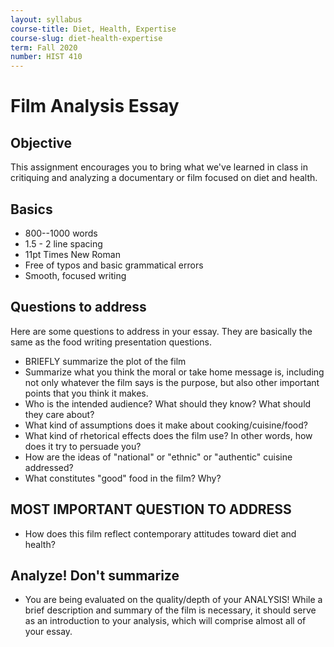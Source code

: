 ```yaml
---
layout: syllabus
course-title: Diet, Health, Expertise
course-slug: diet-health-expertise
term: Fall 2020
number: HIST 410
---
```


# Film Analysis Essay

## Objective
This assignment encourages you to bring what we've learned in class in critiquing and analyzing a documentary or film focused on diet and health.

## Basics
- 800--1000 words
- 1.5 - 2 line spacing
- 11pt Times New Roman
- Free of typos and basic grammatical errors
- Smooth, focused writing

## Questions to address
Here are some questions to address in your essay. They are basically the same as the food writing presentation questions.

- BRIEFLY summarize the plot of the film
- Summarize what you think the moral or take home message is, including not only whatever the film says is the purpose, but also other important points that you think it makes.
- Who is the intended audience? What should they know? What should they care about?
- What kind of assumptions does it make about cooking/cuisine/food?
- What kind of rhetorical effects does the film use? In other words, how does it try to persuade you?
- How are the ideas of "national" or "ethnic" or "authentic" cuisine addressed?
- What constitutes "good" food in the film? Why?

## MOST IMPORTANT QUESTION TO ADDRESS
- How does this film reflect contemporary attitudes toward diet and health?

## Analyze! Don't summarize
- You are being evaluated on the quality/depth of your ANALYSIS! While a brief description and summary of the film is necessary, it should serve as an introduction to your analysis, which will comprise almost all of your essay.
